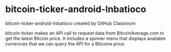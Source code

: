 # bitcoin-ticker-android-lnbatioco
bitcoin-ticker-android-lnbatioco created by GitHub Classroom

bitcoin-ticker makes an API call to request data from BitcoinAverage.com to get the latest Bitcoin price. 
It includes a spinner menu that displays available currencies that we can query the API for a Bitcoine price. 
